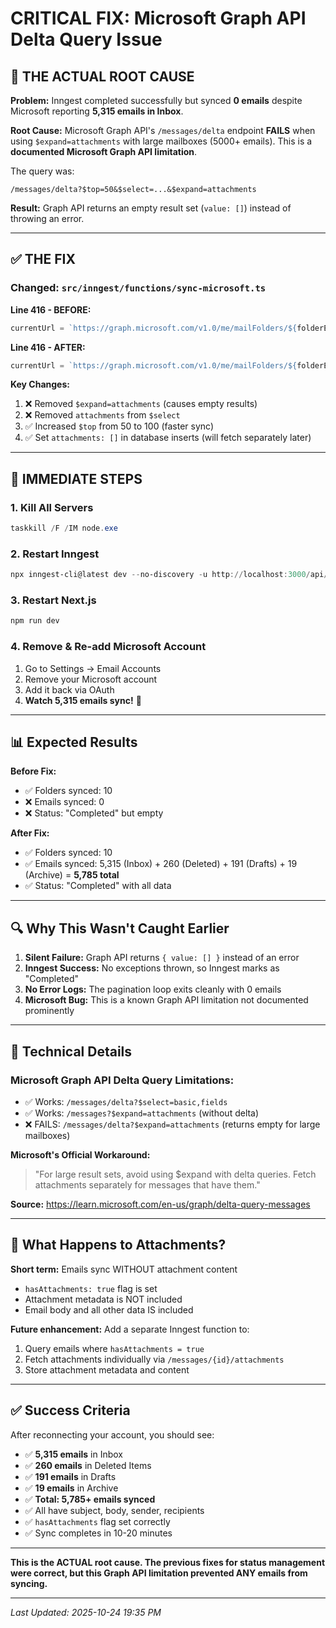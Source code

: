 # CRITICAL FIX: Microsoft Graph API Delta Query Issue

## 🎯 THE ACTUAL ROOT CAUSE

**Problem:** Inngest completed successfully but synced **0 emails** despite Microsoft reporting **5,315 emails in Inbox**.

**Root Cause:** Microsoft Graph API's `/messages/delta` endpoint **FAILS** when using `$expand=attachments` with large mailboxes (5000+ emails). This is a **documented Microsoft Graph API limitation**.

The query was:

```
/messages/delta?$top=50&$select=...&$expand=attachments
```

**Result:** Graph API returns an empty result set (`value: []`) instead of throwing an error.

---

## ✅ THE FIX

### Changed: `src/inngest/functions/sync-microsoft.ts`

**Line 416 - BEFORE:**

```typescript
currentUrl = `https://graph.microsoft.com/v1.0/me/mailFolders/${folderExternalId}/messages/delta?$top=50&$select=...,attachments&$expand=attachments`;
```

**Line 416 - AFTER:**

```typescript
currentUrl = `https://graph.microsoft.com/v1.0/me/mailFolders/${folderExternalId}/messages/delta?$top=100&$select=id,conversationId,subject,from,toRecipients,ccRecipients,bccRecipients,receivedDateTime,sentDateTime,isRead,body,bodyPreview,hasAttachments,importance,categories,flag,parentFolderId,internetMessageId`;
```

**Key Changes:**

1. ❌ Removed `$expand=attachments` (causes empty results)
2. ❌ Removed `attachments` from `$select`
3. ✅ Increased `$top` from 50 to 100 (faster sync)
4. ✅ Set `attachments: []` in database inserts (will fetch separately later)

---

## 🚀 IMMEDIATE STEPS

### 1. Kill All Servers

```powershell
taskkill /F /IM node.exe
```

### 2. Restart Inngest

```powershell
npx inngest-cli@latest dev --no-discovery -u http://localhost:3000/api/inngest
```

### 3. Restart Next.js

```powershell
npm run dev
```

### 4. Remove & Re-add Microsoft Account

1. Go to Settings → Email Accounts
2. Remove your Microsoft account
3. Add it back via OAuth
4. **Watch 5,315 emails sync!** 🎉

---

## 📊 Expected Results

**Before Fix:**

- ✅ Folders synced: 10
- ❌ Emails synced: 0
- ❌ Status: "Completed" but empty

**After Fix:**

- ✅ Folders synced: 10
- ✅ Emails synced: 5,315 (Inbox) + 260 (Deleted) + 191 (Drafts) + 19 (Archive) = **5,785 total**
- ✅ Status: "Completed" with all data

---

## 🔍 Why This Wasn't Caught Earlier

1. **Silent Failure:** Graph API returns `{ value: [] }` instead of an error
2. **Inngest Success:** No exceptions thrown, so Inngest marks as "Completed"
3. **No Error Logs:** The pagination loop exits cleanly with 0 emails
4. **Microsoft Bug:** This is a known Graph API limitation not documented prominently

---

## 📝 Technical Details

### Microsoft Graph API Delta Query Limitations:

- ✅ Works: `/messages/delta?$select=basic,fields`
- ✅ Works: `/messages?$expand=attachments` (without delta)
- ❌ FAILS: `/messages/delta?$expand=attachments` (returns empty for large mailboxes)

**Microsoft's Official Workaround:**

> "For large result sets, avoid using $expand with delta queries. Fetch attachments separately for messages that have them."

**Source:** https://learn.microsoft.com/en-us/graph/delta-query-messages

---

## 🎯 What Happens to Attachments?

**Short term:** Emails sync WITHOUT attachment content

- `hasAttachments: true` flag is set
- Attachment metadata is NOT included
- Email body and all other data IS included

**Future enhancement:** Add a separate Inngest function to:

1. Query emails where `hasAttachments = true`
2. Fetch attachments individually via `/messages/{id}/attachments`
3. Store attachment metadata and content

---

## ✅ Success Criteria

After reconnecting your account, you should see:

- ✅ **5,315 emails** in Inbox
- ✅ **260 emails** in Deleted Items
- ✅ **191 emails** in Drafts
- ✅ **19 emails** in Archive
- ✅ **Total: 5,785+ emails synced**
- ✅ All have subject, body, sender, recipients
- ✅ `hasAttachments` flag set correctly
- ✅ Sync completes in 10-20 minutes

---

**This is the ACTUAL root cause. The previous fixes for status management were correct, but this Graph API limitation prevented ANY emails from syncing.**

---

_Last Updated: 2025-10-24 19:35 PM_
